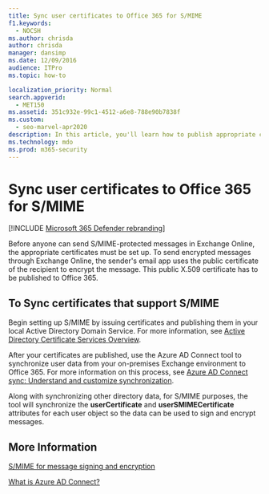 ```yaml
---
title: Sync user certificates to Office 365 for S/MIME
f1.keywords: 
  - NOCSH
ms.author: chrisda
author: chrisda
manager: dansimp
ms.date: 12/09/2016
audience: ITPro
ms.topic: how-to

localization_priority: Normal
search.appverid: 
  - MET150
ms.assetid: 351c932e-99c1-4512-a6e8-788e90b7838f
ms.custom: 
  - seo-marvel-apr2020
description: In this article, you'll learn how to publish appropriate certificates to Office 365 before sending S/MIME-protected messages in Exchange Online.
ms.technology: mdo
ms.prod: m365-security
---
```


# Sync user certificates to Office 365 for S/MIME

[!INCLUDE [Microsoft 365 Defender rebranding](../includes/microsoft-defender-for-office.md)]


Before anyone can send S/MIME-protected messages in Exchange Online, the appropriate certificates must be set up. To send encrypted messages through Exchange Online, the sender's email app uses the public certificate of the recipient to encrypt the message. This public X.509 certificate has to be published to Office 365.

## To Sync certificates that support S/MIME

Begin setting up S/MIME by issuing certificates and publishing them in your local Active Directory Domain Service. For more information, see [Active Directory Certificate Services Overview](/previous-versions/windows/it-pro/windows-server-2012-R2-and-2012/hh831740(v=ws.11)).

After your certificates are published, use the Azure AD Connect tool to synchronize user data from your on-premises Exchange environment to Office 365. For more information on this process, see [Azure AD Connect sync: Understand and customize synchronization](/azure/active-directory/hybrid/how-to-connect-sync-whatis).

Along with synchronizing other directory data, for S/MIME purposes, the tool will synchronize the  **userCertificate** and **userSMIMECertificate** attributes for each user object so the data can be used to sign and encrypt messages.

## More Information

[S/MIME for message signing and encryption](s-mime-for-message-signing-and-encryption.md)

[What is Azure AD Connect?](/azure/active-directory/hybrid/whatis-azure-ad-connect)